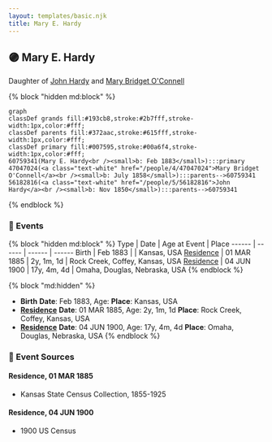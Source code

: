 ```yaml
---
layout: templates/basic.njk
title: Mary E. Hardy
---
```

## 🟣 Mary E. Hardy

Daughter of [John Hardy](/people/5/56182816) and [Mary Bridget O'Connell](/people/4/47047024)

{% block "hidden md:block" %}
```mermaid
graph
classDef grands fill:#193cb8,stroke:#2b7fff,stroke-width:1px,color:#fff;
classDef parents fill:#372aac,stroke:#615fff,stroke-width:1px,color:#fff;
classDef primary fill:#007595,stroke:#00a6f4,stroke-width:1px,color:#fff;
60759341(Mary E. Hardy<br /><small>b: Feb 1883</small>):::primary
47047024(<a class="text-white" href="/people/4/47047024">Mary Bridget O'Connell</a><br /><small>b: July 1858</small>):::parents-->60759341
56182816(<a class="text-white" href="/people/5/56182816">John Hardy</a><br /><small>b: Nov 1850</small>):::parents-->60759341
```
{% endblock %}

### 📆 Events

{% block "hidden md:block" %}
Type | Date | Age at Event | Place
------ | ------ | ------ | ------
Birth | Feb 1883 |  | Kansas, USA
[Residence](#event-event-0) | 01 MAR 1885 | 2y, 1m, 1d | Rock Creek, Coffey, Kansas, USA
[Residence](#event-event-1) | 04 JUN 1900 | 17y, 4m, 4d | Omaha, Douglas, Nebraska, USA
{% endblock %}

{% block "md:hidden" %}
- **Birth**
**Date**: Feb 1883, Age:
**Place**: Kansas, USA
- **[Residence](#event-event-0)**
**Date**: 01 MAR 1885, Age: 2y, 1m, 1d
**Place**: Rock Creek, Coffey, Kansas, USA
- **[Residence](#event-event-1)**
**Date**: 04 JUN 1900, Age: 17y, 4m, 4d
**Place**: Omaha, Douglas, Nebraska, USA
{% endblock %}

### 📰 Event Sources

#### <a id="event-event-0"></a> Residence, 01 MAR 1885
* Kansas State Census Collection, 1855-1925

#### <a id="event-event-1"></a> Residence, 04 JUN 1900
* 1900 US Census
